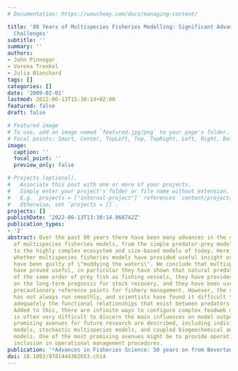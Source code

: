 ```yaml
---
# Documentation: https://wowchemy.com/docs/managing-content/

title: '80 Years of Multispecies Fisheries Modelling: Significant Advances and Continuing
  Challenges'
subtitle: ''
summary: ''
authors:
- John Pinnegar
- Verena Trenkel
- Julia Blanchard
tags: []
categories: []
date: '2009-02-01'
lastmod: 2022-06-13T15:30:14+02:00
featured: false
draft: false

# Featured image
# To use, add an image named `featured.jpg/png` to your page's folder.
# Focal points: Smart, Center, TopLeft, Top, TopRight, Left, Right, BottomLeft, Bottom, BottomRight.
image:
  caption: ''
  focal_point: ''
  preview_only: false

# Projects (optional).
#   Associate this post with one or more of your projects.
#   Simply enter your project's folder or file name without extension.
#   E.g. `projects = ["internal-project"]` references `content/project/deep-learning/index.md`.
#   Otherwise, set `projects = []`.
projects: []
publishDate: '2022-06-13T13:30:14.068742Z'
publication_types:
- '2'
abstract: Over the past 80 years there have been many advances in the development
  of multispecies fisheries models, from the simple predator-prey models of Vito Volterra
  to the highly complex ecosystem and size-based models of today. Here, we explore
  whether multispecies fisheries models have provided useful insight or whether they
  have been guilty of \"muddying the waters\". We conclude that multispecies models
  have proved useful, in particular they have shown that natural predators may take
  of the same order of prey fish as fishing vessels, they have provided information
  on the long-term prognosis for stock recovery, and they have been used to evaluate
  precautionary reference points for fishery management. However, the course of history
  has not always run smoothly, and scientists have found it difficult to describe
  adequately the functional relationships that exist between predators and their prey.
  Added to this, there are infinite ways to configure complex foodweb models, so it
  is often very difficult to discern the main influences on model outputs. Several
  promising avenues for future research are described, including individual-and size-based
  models, stochastic multispecies models, and coupled biogeochemical and fisheries
  models. One of the most promising avenues might be to provide operating models for
  inclusion in operational management procedures.
publication: '*Advances in Fisheries Science: 50 years on from Beverton and Holt*'
doi: 10.1002/9781444302653.ch14
---
```

